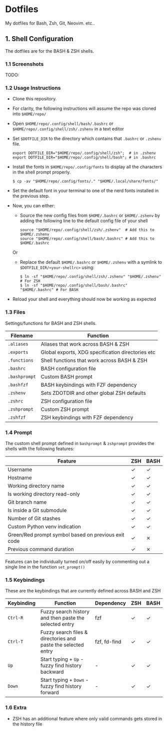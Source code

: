 # Dotfiles

My dotfiles for Bash, Zsh, Git, Neovim. etc..

## 1. Shell Configuration

The dotfiles are for the BASH & ZSH shells.

### 1.1 Screenshots

TODO:

### 1.2 Usage Instructions

- Clone this repository.
- For clarity, the following instructions will assume the repo was cloned into `$HOME/repo/`
- Open `$HOME/repo/.config/shell/bash/.bashrc` or `$HOME/repo/.config/shell/zsh/.zshenv` in a text editor
- Set `$DOTFILE_DIR` to the directory which contains that `.bashrc` or `.zshenv` file.

  ```shell
  export DOTFILE_DIR="$HOME/repo/.config/shell/zsh";  # in .zshenv
  export DOTFILE_DIR="$HOME/repo/.config/shell/bash"; # in .bashrc
  ```

- Install the fonts in `$HOME/repo/.config/fonts` to display all the characters in the shell prompt properly.

  ```shell
  $ cp -av "$HOME/repo/.config/fonts/." "$HOME/.local/share/fonts/"
  ```

- Set the default font in your terminal to one of the nerd fonts installed in the previous step.

- Now, you can either:

  - Source the new config files from `$HOME/.bashrc` or `$HOME/.zshenv` by adding the following line to the default config file of your shell

    ```shell
    source "$HOME/repo/.config/shell/zsh/.zshenv"  # Add this to $HOME/.zshenv
    source "$HOME/repo/.config/shell/bash/.bashrc" # Add this to $HOME/.bashrc
    ```

  Or

  - Replace the default `$HOME/.bashrc` or `$HOME/.zshenv` with a symlink to `$DOTFILE_DIR/<your-shellrc>` using:

    ```shell
    $ ln -sf "$HOME/repo/.config/shell/zsh/.zshenv" "$HOME/.zshenv"  # For ZSH
    $ ln -sf "$HOME/repo/.config/shell/bash/.bashrc" "$HOME/.bashrc" # For BASH
    ```

- Reload your shell and everything should now be working as expected

### 1.3 Files

Settings/functions for BASH and ZSH shells.

| Filename    | Function                                          |
| ----------- | ------------------------------------------------- |
|`.aliases`   | Aliases that work across BASH & ZSH               |
|`.exports`   | Global exports, XDG specification directories etc |
|`.functions` | Shell functions that work across BASH & ZSH       |
|`.bashrc`    | BASH configuration file                           |
|`.bashprompt`| Custom BASH prompt                                |
|`.bashfzf`   | BASH keybindings with FZF dependency              |
|`.zshenv`    | Sets ZDOTDIR and other global ZSH defaults        |
|`.zshrc`     | ZSH configuration file                            |
|`.zshprompt` | Custom ZSH prompt                                 |
|`.zshfzf`    | ZSH keybindings with FZF dependency               |

### 1.4 Prompt

The custom shell prompt defined in `bashprompt` & `zshprompt` provides the shells with the following features:

| Feature                                             | ZSH | BASH |
|-----------------------------------------------------|-----|------|
| Username                                            | ✓   |  ✓   |
| Hostname                                            | ✓   |  ✓   |
| Working directory name                              | ✓   |  ✓   |
| Is working directory read-only                      | ✓   |  ✓   |
| Git branch name                                     | ✓   |  ✓   |
| Is inside a Git submodule                           | ✓   |  ✓   |
| Number of Git stashes                               | ✓   |  ✓   |
| Custom Python venv indication                       | ✓   |  ✓   |
| Green/Red prompt symbol based on previous exit code | ✓   |  ⨯   |
| Previous command duration                           | ✓   |  ⨯   |

Features can be individually turned on/off easily by commenting out a single line in the function `set_prompt()`

### 1.5 Keybindings

These are the keybindings that are currently defined across BASH and ZSH

| Keybinding | Function                                                      | Dependency   | ZSH | BASH |
|------------|---------------------------------------------------------------|--------------|-----|------|
| `Ctrl-R`   | Fuzzy search history and then paste the selected entry        | fzf          |  ✓  |  ✓   |
| `Ctrl-T`   | Fuzzy search files & directories and paste the selected entry | fzf, fd-find |  ✓  |  ✓   |
| `Up`       | Start typing + `Up` - fuzzy find history backward             |      -       |  ✓  |  ✓   |
| `Down`     | Start typing + `Down` - fuzzy find history forward            |      -       |  ✓  |  ✓   |

### 1.6 Extra

- ZSH has an additional feature where only valid commands gets stored in the history file
